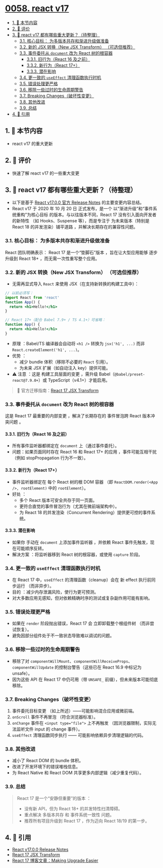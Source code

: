 # [0058. react v17](https://github.com/tnotesjs/TNotes.react/tree/main/notes/0058.%20react%20v17)

<!-- region:toc -->

- [1. 🎯 本节内容](#1--本节内容)
- [2. 🫧 评价](#2--评价)
- [3. 🤖 react v17 都有哪些重大更新？（待整理）](#3--react-v17-都有哪些重大更新待整理)
  - [3.1. 核心目标： 为多版本共存和渐进升级做准备](#31-核心目标-为多版本共存和渐进升级做准备)
  - [3.2. 新的 JSX 转换（New JSX Transform） （可选但推荐）](#32-新的-jsx-转换new-jsx-transform-可选但推荐)
  - [3.3. 事件委托从 `document` 改为 React 树的根容器](#33-事件委托从-document-改为-react-树的根容器)
    - [3.3.1. 旧行为（React 16 及之前）](#331-旧行为react-16-及之前)
    - [3.3.2. 新行为（React 17+）](#332-新行为react-17)
    - [3.3.3. 潜在影响](#333-潜在影响)
  - [3.4. 更一致的 `useEffect` 清理函数执行时机](#34-更一致的-useeffect-清理函数执行时机)
  - [3.5. 错误处理更严格](#35-错误处理更严格)
  - [3.6. 移除一些过时的生命周期警告](#36-移除一些过时的生命周期警告)
  - [3.7. Breaking Changes（破坏性变更）](#37-breaking-changes破坏性变更)
  - [3.8. 其他改进](#38-其他改进)
  - [3.9. 总结](#39-总结)
- [4. 🔗 引用](#4--引用)

<!-- endregion:toc -->

## 1. 🎯 本节内容

- react v17 的重大更新

## 2. 🫧 评价

- 快速了解 react v17 的一些重大变更

## 3. 🤖 react v17 都有哪些重大更新？（待整理）

- 以下是基于 [React v17.0.0 官方 Release Notes][1] 的主要变更内容总结。
- React v17 于 2020 年 10 月 20 日 正式发布，是一个 以“渐进升级”和“事件系统重构”为核心目标 的版本。与以往版本不同，React 17 没有引入面向开发者的新特性 （如 Hooks、Suspense 等），而是专注于 为未来版本（特别是 React 18 的并发渲染）铺平道路 ，并解决长期存在的兼容性问题。

### 3.1. 核心目标： 为多版本共存和渐进升级做准备

React 团队明确表示： React 17 是一个“垫脚石”版本 ，旨在让大型应用能够 逐步升级到 React 18+ ，而无需一次性重写整个应用。

### 3.2. 新的 JSX 转换（New JSX Transform） （可选但推荐）

- 无需再显式导入 `React` 来使用 JSX（在支持新转换的构建工具中）：

```jsx
// 以前必须写：
import React from 'react'
function App() {
  return <h1>Hello!</h1>
}

// React 17+（配合 Babel 7.9+ / TS 4.1+）可省略：
function App() {
  return <h1>Hello!</h1>
}
```

- 原理 ：Babel/TS 编译器会自动将 `<h1 />` 转换为 `jsx('h1', ...)` 而非 `React.createElement('h1', ...)`。
- 优势 ：
  - 减少 bundle 体积（移除不必要的 `React` 引用）。
  - 为未来 JSX 扩展（如自动注入 key）提供可能。
- ⚠️ 注意 ：这是 构建工具层面的变更 ，需升级 Babel（`@babel/preset-react@7.9.0+`）或 TypeScript（v4.1+）才能启用。

> 🔗 官方迁移指南：[React 17 JSX Transform][2]

### 3.3. 事件委托从 `document` 改为 React 树的根容器

这是 React 17 最重要的内部变更 ，解决了长期存在的 事件冒泡跨 React 版本冲突问题 。

#### 3.3.1. 旧行为（React 16 及之前）

- 所有事件监听器都绑定在 `document` 上（通过事件委托）。
- 问题：如果页面同时存在 React 16 和 React 17+ 的应用 ，事件可能互相干扰（例如 stopPropagation 行为不一致）。

#### 3.3.2. 新行为（React 17+）

- 事件监听器绑定在 每个 React 树的根 DOM 容器 （即 `ReactDOM.render(<App />, rootElement)` 中的 `rootElement`）。
- 好处 ：
  - 多个 React 版本可安全共存于同一页面。
  - 更符合直觉的事件冒泡行为（尤其在微前端架构中）。
  - 为 React 18 的并发渲染（Concurrent Rendering）提供更可控的事件系统。

#### 3.3.3. 潜在影响

- 如果你 手动在 `document` 上添加事件监听器 ，并依赖 React 事件先触发，现在可能顺序反转。
- 解决方案 ：将监听器移到 React 树的根容器，或使用 `capture` 阶段。

### 3.4. 更一致的 `useEffect` 清理函数执行时机

- 在 React 17 中，`useEffect` 的清理函数（cleanup）会在 新 effect 执行前同步运行 （而非异步）。
- 目的 ：减少内存泄漏风险，使行为更可预测。
- 对大多数应用无感知，但对依赖精确时序的测试或复杂副作用可能有影响。

### 3.5. 错误处理更严格

- 如果在 `render` 阶段抛出错误，React 17 会 立即卸载整个根组件树 （而非尝试恢复）。
- 避免因部分组件处于不一致状态导致难以调试的问题。

### 3.6. 移除一些过时的生命周期警告

- 移除了对 `componentWillMount`、`componentWillReceiveProps`、`componentWillUpdate` 的控制台警告（这些已在 React 16.9 中标记为 unsafe）。
- 因为这些 API 在 React 17 中仍可用（带 `UNSAFE_` 前缀），但未来版本可能彻底移除。

### 3.7. Breaking Changes（破坏性变更）

1. 事件委托目标变更 （如上所述）——可能影响混合应用或微前端。
2. `onScroll` 事件不再冒泡 （符合浏览器标准）。
3. `onChange` 事件在 `<input type="file">` 上不再触发 （因浏览器限制，实际无法监听文件 input 的 change 事件）。
4. `useEffect` 清理函数同步执行 —— 可能影响依赖异步清理逻辑的代码。

### 3.8. 其他改进

- 减小了 React DOM 的 bundle 体积。
- 改进了开发环境下的错误堆栈信息。
- 为 React Native 和 React DOM 共享更多内部逻辑（减少重复代码）。

### 3.9. 总结

> React 17 是一个“安静但重要”的版本 ：
>
> - 没有新 API，但为 React 18+ 的并发特性扫清障碍。
> - 重点解决 多版本共存 和 事件系统一致性 问题。
> - 推荐所有项目升级到 React 17 ，作为迈向 React 18/19 的第一步。

## 4. 🔗 引用

- [React v17.0.0 Release Notes][1]
- [React 17 JSX Transform][2]
- [React 17 博客文章：Making Upgrade Easier][3]

[1]: https://github.com/facebook/react/releases/tag/v17.0.0
[2]: https://react.dev/blog/2020/09/22/introducing-the-new-jsx-transform
[3]: https://react.dev/blog/2020/10/20/react-v17
